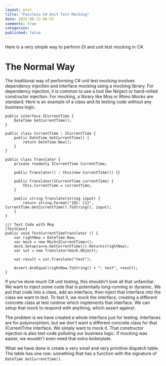 ```yaml
---
layout: post
title: "Painless C# Unit Test Mocking"
date: 2015-08-13 06:53
comments: true
categories: 
published: false
---
```


Here is a very simple way to perform DI and unit test mocking in C#.

# The Normal Way

The traditional way of performing C# unit test mocking involves dependency
injection and interface mocking using a mocking library. For dependency
injection, it is common to use a tool like Ninject or hand-rolled constructor
injection. For mocking, a library like Moq or Rhino Mocks are standard. Here is
an example of a class and its testing code without any business logic. 

```
public interface ICurrentTime {
    DateTime GetCurrentTime();
}

public class CurrentTime : ICurrentTime {
    public DateTime GetCurrentTime() {
        return DateTime.Now();
    }
}

public class Translator {
    private readonly ICurrentTime CurrentTime;

    public Translator() : this(new CurrentTime()) {}

    public Translator(ICurrentTime currentTime) {
        this.CurrentTime = currentTime;
    }

    public string Translate(string input) {
        return string.Format("{0}: {1}", CurrentTime.GetCurrentTime().ToString(), input);
    }
}

/// Test Code with Moq
[TestCase]
public void TestCurrentTimeTranslator () {
    var rightNow = DateTime.Now;
    var mock = new Mock<ICurrentTime>();
    mock.Setup(a=>a.GetCurrentTime()).Returns(rightNow);
    var sut = new Translator(mock.Object);

    var result = sut.Translate("test");

    Assert.AreEqual(rightNow.ToString() + ": test", result);
}

```

If you've done much C# unit testing, this shouldn't look all that unfamiliar. We
want to inject some code that is potentially long-running or dynamic. We put
that code into a class, add an interface, then inject that interface into the
class we want to test. To test it, we mock the interface, creating a different
concrete class at test runtime which implements that interface. We can setup
that mock to respond with anything, which assert against. 

The problem is we have created a whole interface just for testing. Interfaces
are for polymorphism, but we don't want a different concrete class for that
ICurrentTime interface. We simply want to mock it. That constructor injection is
also test code polluting our business logic. If mocking was easier, we wouldn't
even need that extra boilerplate.

What we have done is create a very small and very primitive dispatch table. The
table has one row: something that has a function with the signature of
```DateTime GetCurrentTime()```. 


